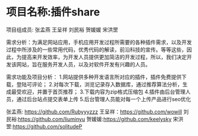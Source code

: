 # 项目名称:插件share

项目组成员:
张孟燕
王呈祥
刘民裕
贺媛媛
宋洪罡

需求分析：为满足网站应用，手机应用开发过程所需要的各种插件需求，以及开发过程中所涉及的一些常用代码，优秀代码的解读，前沿科技的宣传。等等这些，因此，为提高来开发效率，为开发人员提供更加简洁的开发过程，所以，我们决定开发该网站，旨在服务开发人员，以及对软件开发有兴趣的人员。

需求功能及项目分析：
1.网站提供多种开发语言所对应的插件，插件免费提供下载，登陆可评论；
2.对每次下载，浏览记录存入数据库，通过推荐算法分析，生成最受欢迎，并置于首页推荐；
3.下载内容为zip格式压缩包
4.插件由后台管理人员，通过后台站点提交表单上传
5.后台管理人员能对每一个上传产品进行seo优化

张孟燕: https://github.com/Rubyyyzzz
王呈祥：https://github.com/wowill
刘民裕:https://github.com/liuminyu
贺媛媛:https://github.com/keelysky
宋洪罡:https://github.com/solitudeP


